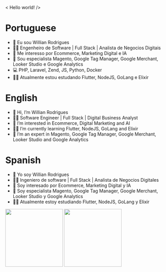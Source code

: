 < Hello world! />

# Portuguese
- 👋 Eu sou Willian Rodrigues
- 👨‍🎓 Engenheiro de Software | Full Stack | Analista de Negocios Digitais
- 👀 Me interesso por Ecommerce, Marketing Digital e IA
- 🥷 Sou especialista Magento, Google Tag Manager, Google Merchant, Looker Studio e Google Analytics
- 💻 PHP, Laravel, Zend, JS, Python, Docker
- 🧑‍💻 Atualmente estou estudando Flutter, NodeJS, GoLang e Elixir

# English
- 👋 Hi, I’m Willian Rodrigues
- 👨‍🎓 Software Engineer | Full Stack | Digital Business Analyst
- 👀 I’m interested in Ecommerce, Digital Marketing and AI
- 🧑‍💻 I’m currently learning Flutter, NodeJS, GoLang and Elixir
- 🥷 I’m an expert in Magento, Google Tag Manager, Google Merchant, Looker Studio and Google Analytics

# Spanish
- 👋 Yo soy Willian Rodrigues
- 👨‍🎓 Ingeniero de software | Full Stack | Analista de Negocios Digitales
- 👀 Soy interesado por Ecommerce, Marketing Digital y IA
- 🥷 Soy especialista Magento, Google Tag Manager, Google Merchant, Looker Studio y Google Analytics
- 🧑‍💻 Atualmente estoy estudiando Flutter, NodeJS, GoLang y Elixir

<div>
<img height="180em" src="https://github-readme-stats.vercel.app/api/top-langs/?username=willian-hf-rodrigues&layout=compact&langs_count=10&theme=dark&count_private=true"/>
<img height="180em" src="https://github-readme-stats.vercel.app/api?username=willian-hf-rodrigues&show_icons=true&theme=dark&include_all_commits=true&count_private=true"/>
</div>
